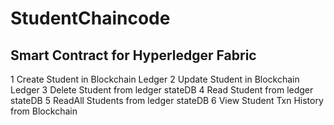 # StudentChaincode

## Smart Contract for Hyperledger Fabric

1 Create Student in Blockchain Ledger
2 Update Student in Blockchain Ledger
3 Delete Student from ledger stateDB
4 Read Student from ledger stateDB
5 ReadAll Students from ledger stateDB
6 View Student Txn History from Blockchain

